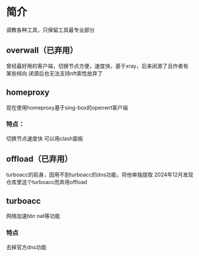 # 简介 
调教各种工具，只保留工具最专业部分  
## overwall（已弃用）
曾经最好用的客户端，切换节点方便，速度快，基于xray，后来闭源了且作者有某些倾向
闭源后也无法支持nft索性放弃了
## homeproxy 
现在使用homeproxy基于sing-box的openwrt客户端
### 特点： 
切换节点速度快 
可以用clash面板
## offload（已弃用）
turboacc的前身，因用不到turboacc的dns功能，将他单独提取 
2024年12月发现仓库里这个turboacc而弃用offload 
## turboacc 
网络加速bbr nat等功能 
### 特点 
去掉官方dns功能
